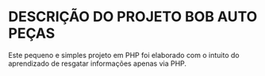 # DESCRIÇÃO DO PROJETO BOB AUTO PEÇAS

Este pequeno e simples projeto em PHP foi elaborado com o intuito do aprendizado de resgatar informações apenas via PHP. 
